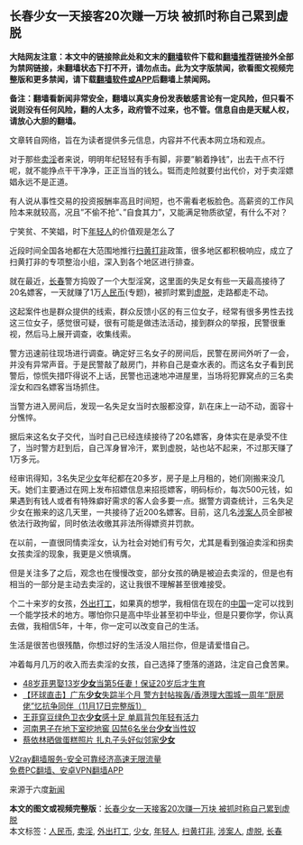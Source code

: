  <h2>长春少女一天接客20次赚一万块 被抓时称自己累到虚脱</h2> <p class="notice"><b>大陆网友注意：本文中的链接除此处和文末的<a href="https://github.com/bannedbook/fanqiang" >翻墙</a>软件下载和<a href="https://github.com/killgcd/justmysocks/blob/master/README.md">翻墙推荐</a>链接外全部为禁网链接，未翻墙状态下打不开，请勿点击。此为文字版禁闻，欲看图文视频完整版和更多禁闻，请下载<a href="https://github.com/bannedbook/fanqiang">翻墙软件或APP</a>后翻墙上禁闻网。</p><p>备注：翻墙看新闻非常安全，翻墙以真实身份发表敏感言论有一定风险，但只看不说则没有任何风险，翻的人太多，政府管不过来，也不管。信息自由是天赋人权，请放心大胆的翻墙。</b></p>  <div class="entry"> <p>文章转自网络，旨在为读者提供多元信息，内容并不代表本网立场和观点。</p> <p>对于那些<a href="https://www.bannedbook.org/bnews/tag/%e5%8d%96%e6%b7%ab/" class="st_tag internal_tag" rel="tag" title="标签 卖淫 下的日志">卖淫</a>者来说，明明年纪轻轻有手有脚，非要&#8221;躺着挣钱&#8221;，出去干点不行呢，就不能挣点干干净净，正正当当的钱么。铤而走险就要付出代价，对于卖淫嫖娼永远不是正道。</p> <p>有人说从事性交易的投资报酬率高且时间短，也不需看老板脸色。高薪资的工作风险本来就较高，况且&#8221;不偷不抢&#8221;、&#8221;自食其力&#8221;，又能满足物质欲望，有什么不对？</p> <p>宁笑贫、不笑娼，时下<a href="https://www.bannedbook.org/bnews/tag/%e5%b9%b4%e8%bd%bb%e4%ba%ba/" class="st_tag internal_tag" rel="tag" title="标签 年轻人 下的日志">年轻人</a>的价值观是怎么了</p> <p>近段时间全国各地都在大范围地推行<a href="https://www.bannedbook.org/bnews/tag/%E6%89%AB%E9%BB%84%E6%89%93%E9%9D%9E/" class="st_tag internal_tag" rel="tag" title="标签 扫黄打非 下的日志">扫黄打非</a>政策，很多地区都积极响应，成立了扫黄打非的专项整治小组，深入到各个地区进行排查。</p>  <p>就在最近，<a href="https://www.bannedbook.org/bnews/tag/%e9%95%bf%e6%98%a5/" class="st_tag internal_tag" rel="tag" title="标签 长春 下的日志">长春</a>警方捣毁了一个大型淫窝，这里面的失足女有些一天最高接待了20名嫖客，一天就赚了1万<a href="https://www.bannedbook.org/bnews/tag/%e4%ba%ba%e6%b0%91%e5%b8%81/" class="st_tag internal_tag" rel="tag" title="标签 人民币 下的日志">人民币</a>(专题)，被抓时累到<a href="https://www.bannedbook.org/bnews/tag/%E8%99%9A%E8%84%B1/" class="st_tag internal_tag" rel="tag" title="标签 虚脱 下的日志">虚脱</a>，走路都走不动。</p> <p>这起案件也是群众提供的线索，群众反馈小区的有三位女子，经常有很多男性去找这三位女子，感觉很可疑，很有可能是做违法活动，接到群众的举报，民警很重视，然后马上展开调查，收集线索。</p> <p>警方迅速前往现场进行调查。确定好三名女子的房间后，民警在房间外听了一会，并没有异常声音。于是民警敲了敲房门，并称自己是查水表的。而这名女子看到民警后，惊慌失措吓得说不上话，民警也迅速地冲进屋里，当场将犯罪窝点的三名卖淫女和四名嫖客当场抓住。</p> <p>当警方进入房间后，发现一名失足女当时衣服都没穿，趴在床上一动不动，面容十分憔悴。</p> <p>据后来这名女子交代，当时自己已经连续接待了20名嫖客，身体实在是承受不住了，当时警方赶到后，自己浑身冒冷汗，累到虚脱，站也站不起来，不过那天赚了1万多元。</p>  <p>经审讯得知，3名失足<a href="https://www.bannedbook.org/bnews/tag/%e5%b0%91%e5%a5%b3/" class="st_tag internal_tag" rel="tag" title="标签 少女 下的日志">少女</a>年纪都在20多岁，房子是上月租的，她们刚搬来没几天。她们主要通过在网上发布招嫖信息来招揽嫖客，明码标价，每次500元钱，如果遇到有钱人或者有特殊癖好需求的客人会多要一点。据警方调查统计，三名失足少女在搬来的这几天里，一共接待了近200名嫖客。目前，这几名<a href="https://www.bannedbook.org/bnews/tag/%E6%B6%89%E6%A1%88%E4%BA%BA/" class="st_tag internal_tag" rel="tag" title="标签 涉案人 下的日志">涉案人</a>员全部被依法行政拘留，同时依法收缴其非法所得嫖资并罚款。</p> <p>在以前，一直很同情卖淫女，认为社会对她们有亏欠，尤其是看到强迫卖淫和拐卖女孩卖淫的现象，我更是义愤填膺。</p> <p>但是关注多了之后，观念也在慢慢改变，部分女孩的确是被迫去卖淫的，但是也有相当的一部分是主动去卖淫的，这让我很不理解甚至很难接受。</p> <p>个二十来岁的女孩，<a href="https://www.bannedbook.org/bnews/tag/%e5%a4%96%e5%87%ba%e6%89%93%e5%b7%a5/" class="st_tag internal_tag" rel="tag" title="标签 外出打工 下的日志">外出打工</a>，如果真的想学，我相信在现在的<span class='wp_keywordlink_affiliate'><a href="https://www.bannedbook.org/" title="中国" target="_blank">中国</a></span>一定可以找到一个能学技术的地方。哪怕你只是高中毕业甚至初中毕业，但是只要你学，你认真去做，我相信5年，十年，你一定可以改变自己的生活。</p> <p>生活是很苦也很残酷，你想过好的生活没人阻拦你，但是请爱惜自己。</p>  <p>冲着每月几万的收入而去卖淫的女孩，自己选择了堕落的道路，注定自己食苦果。</p> <ul class='op-related-articles' title='相关阅读'> <li><a href='https://www.bannedbook.org/bnews/baitai/20201117/1432548.html' target='_blank'>48岁菲男娶13岁<b>少女</b>当第5任妻！保证20岁后才生育</a></li> <li><a href='https://www.bannedbook.org/bnews/bannedvideo/20201117/1432502.html' target='_blank'>【环球直击】广东<b>少女</b>失踪半个月 警方封帖挨轰/香港理大围城一周年“厨房佬”忆抗争同伴（11月17日完整版1）</a></li> <li><a href='https://www.bannedbook.org/bnews/yule/20201115/1431178.html' target='_blank'>王菲穿豆绿色卫衣<b>少女</b>感十足 单肩背包年轻有活力</a></li> <li><a href='https://www.bannedbook.org/bnews/baitai/20201114/1430934.html' target='_blank'>河南男子在地下室挖地窖 囚禁6名坐台<b>少女</b>当性奴</a></li> <li><a href='https://www.bannedbook.org/bnews/yule/20201112/1429839.html' target='_blank'>蔡依林晒做蛋糕照片 扎丸子头好似邻家<b>少女</b></a></li> </ul> <p class="texttj"> <a href="https://www.bannedbook.org/forum23/topic22702.html" target="_blank">V2ray翻墙服务-安全可靠经济高速无限流量</a><br/> <a href="https://github.com/bannedbook/fanqiang/wiki/%E7%A6%81%E9%97%BB%E7%BD%91%E5%AE%89%E5%8D%93%E7%BF%BB%E5%A2%99%E6%96%B0%E9%97%BBAPP" target="_blank">免费PC翻墙、安卓VPN翻墙APP</a></p><p>来源于六度<span class='wp_keywordlink_affiliate'><a href="https://www.bannedbook.org/" title="新闻">新闻</a></span></p><a name='sharetosocial'></a>       <div><b>本文的图文或视频完整版</b>：<a href='https://www.bannedbook.org/bnews/baitai/20201120/1434095.html'>长春少女一天接客20次赚一万块 被抓时称自己累到虚脱</a></div>  </div><!--END ENTRY--> <div class="postfooter"> <div>本文标签：<a href="https://www.bannedbook.org/bnews/tag/%e4%ba%ba%e6%b0%91%e5%b8%81/" rel="tag">人民币</a>, <a href="https://www.bannedbook.org/bnews/tag/%e5%8d%96%e6%b7%ab/" rel="tag">卖淫</a>, <a href="https://www.bannedbook.org/bnews/tag/%e5%a4%96%e5%87%ba%e6%89%93%e5%b7%a5/" rel="tag">外出打工</a>, <a href="https://www.bannedbook.org/bnews/tag/%e5%b0%91%e5%a5%b3/" rel="tag">少女</a>, <a href="https://www.bannedbook.org/bnews/tag/%e5%b9%b4%e8%bd%bb%e4%ba%ba/" rel="tag">年轻人</a>, <a href="https://www.bannedbook.org/bnews/tag/%E6%89%AB%E9%BB%84%E6%89%93%E9%9D%9E/" rel="tag">扫黄打非</a>, <a href="https://www.bannedbook.org/bnews/tag/%E6%B6%89%E6%A1%88%E4%BA%BA/" rel="tag">涉案人</a>, <a href="https://www.bannedbook.org/bnews/tag/%E8%99%9A%E8%84%B1/" rel="tag">虚脱</a>, <a href="https://www.bannedbook.org/bnews/tag/%e9%95%bf%e6%98%a5/" rel="tag">长春</a></div>  </div><!--END POSTFOOTER--> 